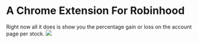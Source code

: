 # A Chrome Extension For Robinhood
Right now all it does is show you the percentage gain or loss on the account page per stock.
![](https://www.evernote.com/l/ArkfSi3za5ZNko_lrX5uUWfE7KR6FdHWCDYB/image.png)
